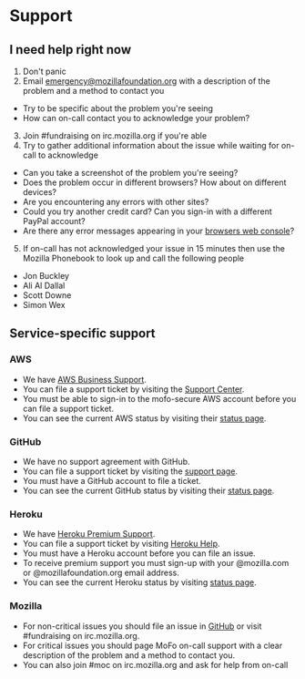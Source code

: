 # Support

## I need help right now

1. Don't panic
2. Email emergency@mozillafoundation.org with a description of the problem and a method to contact you
  - Try to be specific about the problem you're seeing
  - How can on-call contact you to acknowledge your problem?
3. Join #fundraising on irc.mozilla.org if you're able
4. Try to gather additional information about the issue while waiting for on-call to acknowledge
  - Can you take a screenshot of the problem you're seeing?
  - Does the problem occur in different browsers? How about on different devices?
  - Are you encountering any errors with other sites?
  - Could you try another credit card? Can you sign-in with a different PayPal account?
  - Are there any error messages appearing in your [browsers web console](https://developer.mozilla.org/en/docs/Tools/Web_Console)?
5. If on-call has not acknowledged your issue in 15 minutes then use the Mozilla Phonebook to look up and call the following people
  - Jon Buckley
  - Ali Al Dallal
  - Scott Downe
  - Simon Wex

## Service-specific support

### AWS

- We have [AWS Business Support](https://aws.amazon.com/premiumsupport/).
- You can file a support ticket by visiting the [Support Center](https://console.aws.amazon.com/support/home).
- You must be able to sign-in to the mofo-secure AWS account before you can file a support ticket.
- You can see the current AWS status by visiting their [status page](https://status.aws.amazon.com/).

### GitHub

- We have no support agreement with GitHub.
- You can file a support ticket by visiting the [support page](https://github.com/contact).
- You must have a GitHub account to file a ticket.
- You can see the current GitHub status by visiting their [status page](https://status.github.com/).

### Heroku

- We have [Heroku Premium Support](https://www.heroku.com/critical).
- You can file a support ticket by visiting [Heroku Help](https://help.heroku.com/tickets/new?query=help+redirect+premium+support).
- You must have a Heroku account before you can file an issue.
- To receive premium support you must sign-up with your @mozilla.com or @mozillafoundation.org email address.
- You can see the current Heroku status by visiting [status page](https://status.heroku.com/).

### Mozilla

- For non-critical issues you should file an issue in [GitHub](https://github.com/mozilla/donate.mozilla.org/issues) or visit #fundraising on irc.mozilla.org.
- For critical issues you should page MoFo on-call support with a clear description of the problem and a method to contact you.
- You can also join #moc on irc.mozilla.org and ask for help from on-call

